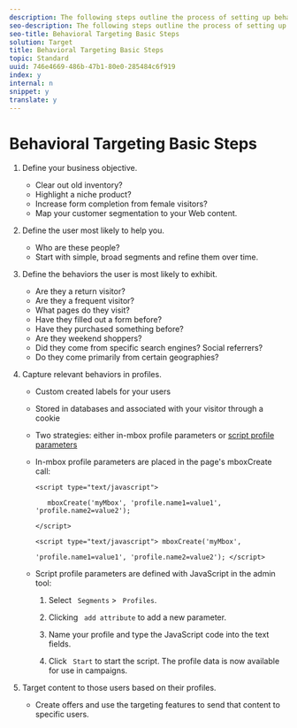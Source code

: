 ```yaml
---
description: The following steps outline the process of setting up behavioral targeting.
seo-description: The following steps outline the process of setting up behavioral targeting.
seo-title: Behavioral Targeting Basic Steps
solution: Target
title: Behavioral Targeting Basic Steps
topic: Standard
uuid: 746e4669-486b-47b1-80e0-285484c6f919
index: y
internal: n
snippet: y
translate: y
---
```


# Behavioral Targeting Basic Steps



1. Define your business objective. 


    * Clear out old inventory?
    * Highlight a niche product?
    * Increase form completion from female visitors?
    * Map your customer segmentation to your Web content.


1. Define the user most likely to help you. 


    * Who are these people?
    * Start with simple, broad segments and refine them over time.


1. Define the behaviors the user is most likely to exhibit. 


    * Are they a return visitor?
    * Are they a frequent visitor?
    * What pages do they visit?
    * Have they filled out a form before?
    * Have they purchased something before?
    * Are they weekend shoppers?
    * Did they come from specific search engines? Social referrers?
    * Do they come primarily from certain geographies?


1. Capture relevant behaviors in profiles. 


    * Custom created labels for your users
    * Stored in databases and associated with your visitor through a cookie
    * Two strategies: either in-mbox profile parameters or [ script profile parameters ](c_profile_parameters.md#concept_8C07AEAB0A144FECA8B4FEB091AED4D2)
    * In-mbox profile parameters are placed in the page's mboxCreate call:     
      ```
      <script type="text/javascript"> 
       
         mboxCreate('myMbox', 'profile.name1=value1', 'profile.name2=value2'); 
       
      </script> 
       
      <script type="text/javascript"> mboxCreate('myMbox', 
       
      'profile.name1=value1', 'profile.name2=value2'); </script>
      ```


    * Script profile parameters are defined with JavaScript in the admin tool:     
        1. Select ` Segments` > ` Profiles`. 

        1. Clicking ` add attribute` to add a new parameter.
        1. Name your profile and type the JavaScript code into the text fields. 

        1. Click ` Start` to start the script.
      The profile data is now available for use in campaigns. 



1. Target content to those users based on their profiles. 
    * Create offers and use the targeting features to send that content to specific users.


